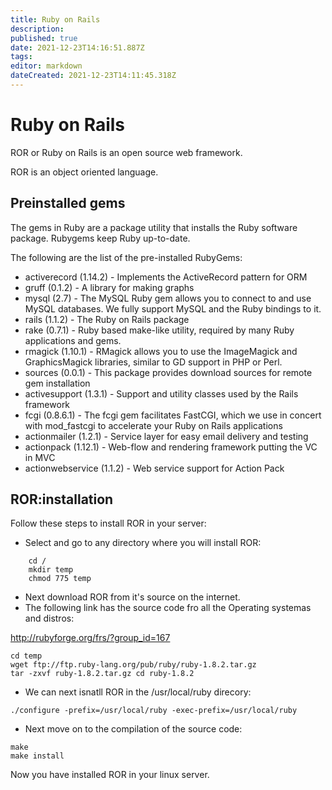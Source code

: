 ```yaml
---
title: Ruby on Rails
description: 
published: true
date: 2021-12-23T14:16:51.887Z
tags: 
editor: markdown
dateCreated: 2021-12-23T14:11:45.318Z
---
```


# Ruby on Rails

ROR or Ruby on Rails is an open source web framework.

ROR is an object oriented language.


## Preinstalled gems


The gems in Ruby are a package utility that installs the  Ruby software package. Rubygems keep Ruby up-to-date.

The following are  the list of the pre-installed RubyGems:

- activerecord (1.14.2) - Implements the ActiveRecord pattern for ORM
- gruff (0.1.2) - A library for making graphs
- mysql (2.7) - The MySQL Ruby gem allows you to connect to and use MySQL databases. We fully support MySQL and the Ruby bindings to it.
- rails (1.1.2) - The Ruby on Rails package
- rake (0.7.1) - Ruby based make-like utility, required by many Ruby applications and gems.
- rmagick (1.10.1) - RMagick allows you to use the ImageMagick and GraphicsMagick libraries, similar to GD support in PHP or Perl.
- sources (0.0.1) - This package provides download sources for remote gem installation
- activesupport (1.3.1) - Support and utility classes used by the Rails framework
- fcgi (0.8.6.1) - The fcgi gem facilitates FastCGI, which we use in concert with mod_fastcgi to accelerate your Ruby on Rails applications
- actionmailer (1.2.1) - Service layer for easy email delivery and testing
- actionpack (1.12.1) - Web-flow and rendering framework putting the VC in MVC
- actionwebservice (1.1.2) - Web service support for Action Pack


## ROR:installation

Follow these steps to install ROR in your server:

- Select and go to any directory where you  will install ROR:

```
    cd /
    mkdir temp
    chmod 775 temp
```

- Next download ROR from it's source on the internet.
- The following link has the source code fro all the Operating systemas and distros:

http://rubyforge.org/frs/?group_id=167

```
cd temp
wget ftp://ftp.ruby-lang.org/pub/ruby/ruby-1.8.2.tar.gz
tar -zxvf ruby-1.8.2.tar.gz cd ruby-1.8.2
```

- We can next isnatll ROR in the /usr/local/ruby direcory:

```
./configure -prefix=/usr/local/ruby -exec-prefix=/usr/local/ruby
```

- Next move on to the compilation of the source code:

```
make
make install
```

Now you have installed ROR in your linux server.





